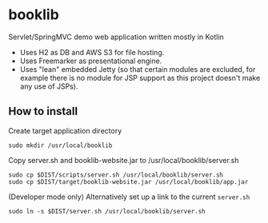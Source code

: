 booklib
============

Servlet/SpringMVC demo web application written mostly in Kotlin

* Uses H2 as DB and AWS S3 for file hosting.
* Uses Freemarker as presentational engine.
* Uses "lean" embedded Jetty (so that certain modules are excluded, for example there is no module for JSP support as this project doesn't make any use of JSPs).

## How to install

Create target application directory

```
sudo mkdir /usr/local/booklib
```

Copy server.sh and booklib-website.jar to /usr/local/booklib/server.sh

```
sudo cp $DIST/scripts/server.sh /usr/local/booklib/server.sh
sudo cp $DIST/target/booklib-website.jar /usr/local/booklib/app.jar
```

(Developer mode only) Alternatively set up a link to the current ``server.sh``

```
sudo ln -s $DIST/server.sh /usr/local/booklib/server.sh
```
